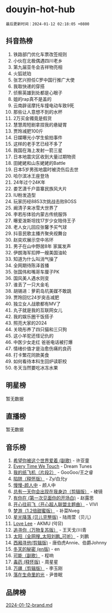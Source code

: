 # douyin-hot-hub

`最后更新时间：2024-01-12 02:18:05 +0800`

## 抖音热榜

1. 铁路部门优化车票改签规则
1. 小伙在北极偶遇四川老乡
1. 第九届亚冬会吉祥物亮相
1. 火狐琥珀
1. 张艺兴担任C罗中国行推广大使
1. 我取快递的穿搭
1. 侦察英雄到处都是心眼子
1. 姐的rap真不是盖的
1. 云南辟谣摩托车撞电动车致9死
1. 那些让人意想不到的水杯
1. 2万买金镯竟是假货
1. 慧慧周短剧拿捏我的悬疑胃
1. 贾玲减肥100斤
1. 日媒曝光小学生偷拍事件
1. 这样的老手艺已经不多了
1. 我国在海上发射一箭三星
1. 日本地震灾区收到大量过期物资
1. 田姥姥和山东姥姥的Battle
1. 日本5岁男孩地震时被烫伤后去世
1. 哈尔滨冰王座登场
1. 24年过个24K年
1. 娄艺潇千户苗寨民族风大片
1. IU粉发造型
1. 玩家历经8853次挑战击败BOSS
1. 阚清子来冰雪大世界了
1. 李若彤体验内蒙古传统服饰
1. 曝爱泼斯坦找17岁少女陪侍王子
1. 老人女儿回应张馨予买气球
1. 抖音民歌主播齐聚央视舞台
1. 赵奕欢展示空中吊环
1. 男子在山中野居8年 家属发声
1. 伊朗海军扣押一艘美国油轮
1. 知道为什么叫消气操了
1. 全网期待陈泽首播
1. 张国伟和嘴哥车厘子PK
1. 国风美人遇水则变
1. 谁丢了一只大金毛
1. 胡锡进：萝莉岛坑美媒不敢跳
1. 贾玲回忆24岁突击减肥
1. 独立女人战歌都有MV了
1. 丸子就是我的互联网女儿
1. 我的娱乐圈干饭搭子
1. 照亮大家的2024
1. 关晓彤养了四只猫和三只狗
1. 这小羊驼还怪记仇的
1. 中医少女走红 爸爸电话被打爆
1. 情绪价值才是治愈伤痛的良药
1. 打卡繁花同款美食
1. 如何看待本科生回炉读职校
1. 冬天当然要吃冰冻水果

## 明星榜

暂无数据

## 直播榜

暂无数据

## 音乐榜

1. [希望你被这个世界爱着 (副歌)](https://sf86-cdn-tos.douyinstatic.com/obj/tos-cn-ve-2774/oUHCmWQfZlE3QQBKBeD8rCFLpJzPgCpImhsxMt) - 许亚童
1. [Every Time We Touch](https://sf86-cdn-tos.douyinstatic.com/obj/tos-cn-ve-2774/ogN6lUKQeBBfEVhIOMikG1CcJjugxk1tztZyhP) - Dream Tunes
1. [我的纸飞机（片段2）](https://sf6-cdn-tos.douyinstatic.com/obj/tos-cn-ve-2774/oM2ZrKcg2CD5AeRB2gkeXOFB1IxAGJdZPazYHf) - GooGoo/王之睿
1. [陷阱（释怀版）](https://sf3-cdn-tos.douyinstatic.com/obj/tos-cn-ve-2774/oE8C21LeZrzKLDFfQYgMzx4GAIHageG5IzayY7) - Zy/白允y
1. [慢慢-颜人中](https://sf86-cdn-tos.douyinstatic.com/obj/tos-cn-ve-2774/ocjHNfBXdBxQNC8ZGAeoLMFTUgtBg8bkExunDC) - 颜人中
1. [总有一天你会出现在我身边（剪辑版）](https://sf3-cdn-tos.douyinstatic.com/obj/tos-cn-ve-2774/oMLsHwhWW7CYoAhoWB9EXUQIzNBsfAJxpAoxCU) - 棱镜
1. [有你在 (第一次见面你的开场白)](https://sf86-cdn-tos.douyinstatic.com/obj/tos-cn-ve-2774/oAthrQ3ClJBfI57uBoFEgNDYtNCZ0TSYQQfxQ0) - 赵露思
1. [开心往前飞（开心超人联盟主题曲）](https://sf86-cdn-tos.douyinstatic.com/obj/tos-cn-ve-2774/9d8fb7c82cf1421fb93a9fe925275e0a) - VIVI
1. [梦游（1.2倍甜蜜版）](https://sf6-cdn-tos.douyinstatic.com/obj/tos-cn-ve-2774/o4gyAUm8hwufoEABmwVIiQtHsFuGzAEEWtNMzo) - 补菜Nveg
1. [星光降落 (贝儿完整版)](https://sf86-cdn-tos.douyinstatic.com/obj/tos-cn-ve-2774/okwB9hAwyAtsFFkFBzAX1hOOfQuIoMNs0W2Mwr) - 陆雨萱（贝儿）
1. [Love Lee](https://sf86-cdn-tos.douyinstatic.com/obj/tos-cn-ve-2774/o05GbkJGbCBTdDnMtB0fwOYgkeZp23vrWQDQBS) - AKMU (악뮤)
1. [追寻你（万物复苏版）](https://sf86-cdn-tos.douyinstatic.com/obj/tos-cn-ve-2774/oYeAZJsbjIDit9APmBg8u6uDUQnHmoCf3gbo74) - 王天戈/川青
1. [太阳（全网搜_太阳刘鹏_可听）](https://sf86-cdn-tos.douyinstatic.com/obj/tos-cn-ve-2774/ogWbyIQnlBFImVbeDocRdCIYtBHlbJXgfZMvgz) - 刘鹏
1. [西厢寻他(剪辑版)](https://sf86-cdn-tos.douyinstatic.com/obj/tos-cn-ve-2774/oUsAVfAQKlRNxEv5qxvIB8o5qmIWUcXbzJKJhw) - 唐伯虎Annie、伯爵Johnny
1. [冬天的秘密 (en版)](https://sf86-cdn-tos.douyinstatic.com/obj/tos-cn-ve-2774/okIuMHDdzyf3FjGK4Lphe1vfHcQaPIHAg0Z4CR) - en
1. [可能（副歌）](https://sf86-cdn-tos.douyinstatic.com/obj/tos-cn-ve-2774/cde1731888894259b333569393c2fb51) - 程响
1. [毒药 (释怀版)](https://sf6-cdn-tos.douyinstatic.com/obj/tos-cn-ve-2774/oYILMEAzspdZBIzy4frJNB8ZHPHWAhiwowd4Ad) - 周星星
1. [万疆（剪辑版）](https://sf86-cdn-tos.douyinstatic.com/obj/tos-cn-ve-2774/ooG7oVgFlDTelKCjCsTTobQvbdtj1BBQXnfZd8) - 李玉刚
1. [落在生命里的光](https://sf86-cdn-tos.douyinstatic.com/obj/tos-cn-ve-2774/d9ffa8c090124ea58bb10df9b510c01d) - 尹昔眠

## 品牌榜

[2024-01-12-brand.md](2024-01-12-brand.md)
